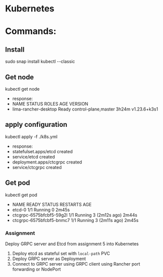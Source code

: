 
# Kubernetes 
# Commands:
## Install 
sudo snap install kubectl --classic

## Get node
kubectl get node

- response:
- NAME                   STATUS   ROLES                  AGE     VERSION
- lima-rancher-desktop   Ready    control-plane,master   3h24m   v1.23.6+k3s1

## apply configuration
kubectl apply -f ./k8s.yml

- response: 
- statefulset.apps/etcd created
- service/etcd created
- deployment.apps/ctcgrpc created
- service/ctcgrpc created

## Get pod
kubectl get pod

- NAME                       READY   STATUS    RESTARTS        AGE
- etcd-0                     1/1     Running   0               2m45s
- ctcgrpc-6575bfcbf5-59g2l   1/1     Running   3 (2m12s ago)   2m44s
- ctcgrpc-6575bfcbf5-bnmc7   1/1     Running   3 (2m11s ago)   2m45s

### Assignment

Deploy GRPC server and Etcd from assignment 5 into Kubernetes

1. Deploy etcd as stateful set with `local-path` PVC
2. Deploy GRPC server as Deployment
3. Connect to GRPC server using GRPC client using Rancher port forwarding or NodePort
